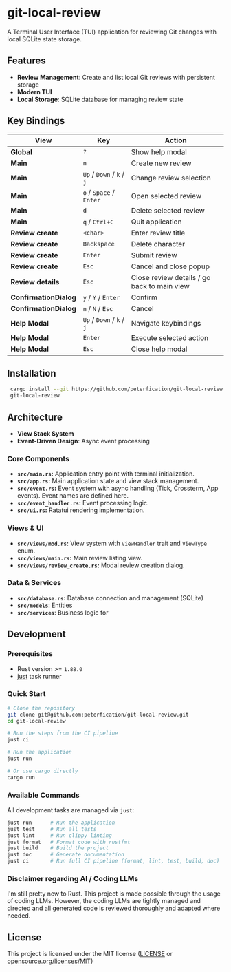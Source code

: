 # git-local-review

A Terminal User Interface (TUI) application for reviewing Git changes with local SQLite state storage.

## Features

- **Review Management**: Create and list local Git reviews with persistent storage
- **Modern TUI**
- **Local Storage**: SQLite database for managing review state

## Key Bindings

| View                   | Key                       | Action                                      |
| ---------------------- | ------------------------- | ------------------------------------------- |
| **Global**             | `?`                       | Show help modal                             |
| **Main**               | `n`                       | Create new review                           |
| **Main**               | `Up` / `Down` / `k` / `j` | Change review selection                     |
| **Main**               | `o` / `Space` / `Enter`   | Open selected review                        |
| **Main**               | `d`                       | Delete selected review                      |
| **Main**               | `q` / `Ctrl+C`            | Quit application                            |
| **Review create**      | `<char>`                  | Enter review title                          |
| **Review create**      | `Backspace`               | Delete character                            |
| **Review create**      | `Enter`                   | Submit review                               |
| **Review create**      | `Esc`                     | Cancel and close popup                      |
| **Review details**     | `Esc`                     | Close review details / go back to main view |
| **ConfirmationDialog** | `y` / `Y` / `Enter`       | Confirm                                     |
| **ConfirmationDialog** | `n` / `N` / `Esc`         | Cancel                                      |
| **Help Modal**         | `Up` / `Down` / `k` / `j` | Navigate keybindings                        |
| **Help Modal**         | `Enter`                   | Execute selected action                     |
| **Help Modal**         | `Esc`                     | Close help modal                            |

## Installation

```bash
 cargo install --git https://github.com/peterfication/git-local-review
 git-local-review
```

## Architecture

- **View Stack System**
- **Event-Driven Design**: Async event processing

### Core Components

- **`src/main.rs`:** Application entry point with terminal initialization.
- **`src/app.rs`:** Main application state and view stack management.
- **`src/event.rs`:** Event system with async handling (Tick, Crossterm, App events). Event names are defined here.
- **`src/event_handler.rs`:** Event processing logic.
- **`src/ui.rs`:** Ratatui rendering implementation.

### Views & UI

- **`src/views/mod.rs`:** View system with `ViewHandler` trait and `ViewType` enum.
- **`src/views/main.rs`:** Main review listing view.
- **`src/views/review_create.rs`:** Modal review creation dialog.

### Data & Services

- **`src/database.rs`:** Database connection and management (SQLite)
- **`src/models`**: Entities
- **`src/services`**: Business logic for

## Development

### Prerequisites

- Rust version >= `1.88.0`
- [just](https://github.com/casey/just) task runner

### Quick Start

```bash
# Clone the repository
git clone git@github.com:peterfication/git-local-review.git
cd git-local-review

# Run the steps from the CI pipeline
just ci

# Run the application
just run

# Or use cargo directly
cargo run
```

### Available Commands

All development tasks are managed via `just`:

```bash
just run      # Run the application
just test     # Run all tests
just lint     # Run clippy linting
just format   # Format code with rustfmt
just build    # Build the project
just doc      # Generate documentation
just ci       # Run full CI pipeline (format, lint, test, build, doc)
```

### Disclaimer regarding AI / Coding LLMs

I'm still pretty new to Rust. This project is made possible through the usage of coding LLMs. However, the coding LLMs are tightly managed and directed and all generated code is reviewed thoroughly and adapted where needed.

## License

This project is licensed under the MIT license ([LICENSE](LICENSE) or [opensource.org/licenses/MIT](https://opensource.org/licenses/MIT))
